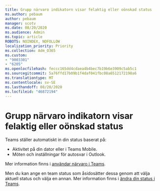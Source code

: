 ```yaml
---
title: Grupp närvaro indikatorn visar felaktig eller oönskad status
ms.author: pebaum
author: pebaum
manager: scotv
ms.date: 08/20/2020
ms.audience: Admin
ms.topic: article
ROBOTS: NOINDEX, NOFOLLOW
localization_priority: Priority
ms.collection: Adm_O365
ms.custom:
- "9003301"
- "6205"
ms.openlocfilehash: feccc165dd4cdaea4b4bec7b19b6e3909c5ab5c1
ms.sourcegitcommit: 5a76ffd17b09b1f4daf041fbc08a6512172198a6
ms.translationtype: MT
ms.contentlocale: sv-SE
ms.lasthandoff: 08/20/2020
ms.locfileid: "46872194"
---
```

# <a name="teams-presence-indicator-shows-incorrect-or-unwanted-status"></a>Grupp närvaro indikatorn visar felaktig eller oönskad status

Teams ställer automatiskt in din status baserat på:

- Aktivitet på din dator eller i Teams Mobile.
- Möten och inställningar för autosvar i Outlook.

Mer information finns i [användar närvaro i Teams](https://docs.microsoft.com/microsoftteams/presence-admins).  

Men du kan ange en team status som åsidosätter dessa genom att välja aktuell status och välja en annan. Mer information finns i [ändra din status i Teams](https://support.microsoft.com/office/change-your-status-in-teams-ce36ed14-6bc9-4775-a33e-6629ba4ff78e).